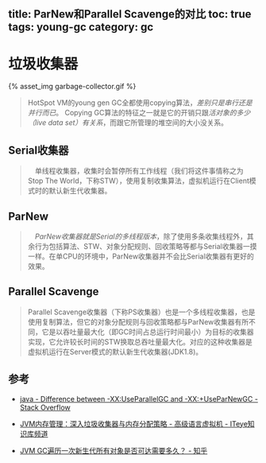 title: ParNew和Parallel Scavenge的对比
toc: true
tags: young-gc
category: gc
---
# 垃圾收集器

{%  asset_img   garbage-collector.gif  %}

>HotSpot VM的young gen GC全都使用copying算法，*差别只是串行还是并行而已*。
>Copying GC算法的特征之一就是它的开销只跟*活对象的多少（live data set）有关系*，而跟它所管理的堆空间的大小没关系。

## Serial收集器

> 　单线程收集器，收集时会暂停所有工作线程（我们将这件事情称之为Stop The World，下称STW），使用复制收集算法，虚拟机运行在Client模式时的默认新生代收集器。 


## ParNew 

>　*ParNew收集器就是Serial的多线程版本*，除了使用多条收集线程外，其余行为包括算法、STW、对象分配规则、回收策略等都与Serial收集器一摸一样。在单CPU的环境中，ParNew收集器并不会比Serial收集器有更好的效果。 

## Parallel Scavenge

> Parallel Scavenge收集器（下称PS收集器）也是一个多线程收集器，也是使用复制算法，但它的对象分配规则与回收策略都与ParNew收集器有所不同，它是以吞吐量最大化（即GC时间占总运行时间最小）为目标的收集器实现，它允许较长时间的STW换取总吞吐量最大化。对应的这种收集器是虚拟机运行在Server模式的默认新生代收集器(JDK1.8)。

## 参考

- [java - Difference between -XX:UseParallelGC and -XX:+UseParNewGC - Stack Overflow](https://stackoverflow.com/questions/2101518/difference-between-xxuseparallelgc-and-xxuseparnewgc)

- [JVM内存管理：深入垃圾收集器与内存分配策略 - 高级语言虚拟机 - ITeye知识库频道](http://hllvm.group.iteye.com/group/wiki/2859-JVM)

- [JVM GC遍历一次新生代所有对象是否可达需要多久？ - 知乎](https://www.zhihu.com/question/33210180/answer/56348818)
